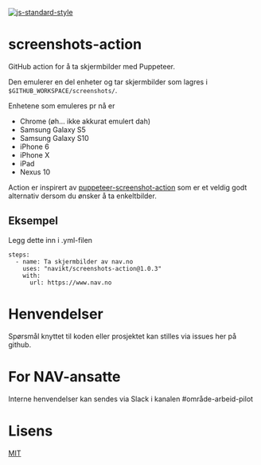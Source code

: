 [![js-standard-style](https://img.shields.io/badge/code%20style-standard-brightgreen.svg?style=flat)](https://github.com/feross/standard)

# screenshots-action

GitHub action for å ta skjermbilder med Puppeteer.

Den emulerer en del enheter og tar skjermbilder som lagres i `$GITHUB_WORKSPACE/screenshots/`.

Enhetene som emuleres pr nå er
- Chrome (øh... ikke akkurat emulert dah)
- Samsung Galaxy S5
- Samsung Galaxy S10
- iPhone 6
- iPhone X
- iPad
- Nexus 10

Action er inspirert av [puppeteer-screenshot-action](https://github.com/lannonbr/puppeteer-screenshot-action) som er et veldig godt alternativ dersom du ønsker å ta enkeltbilder.

## Eksempel

Legg dette inn i .yml-filen

```
steps:
  - name: Ta skjermbilder av nav.no
    uses: "navikt/screenshots-action@1.0.3"
    with:
      url: https://www.nav.no
```

# Henvendelser

Spørsmål knyttet til koden eller prosjektet kan stilles via issues her på github.

# For NAV-ansatte

Interne henvendelser kan sendes via Slack i kanalen #område-arbeid-pilot

# Lisens

[MIT](LICENSE)
